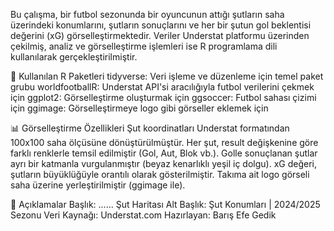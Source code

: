 Bu çalışma, bir futbol sezonunda bir oyuncunun attığı şutların saha üzerindeki konumlarını, şutların sonuçlarını ve her bir şutun gol beklentisi değerini (xG) görselleştirmektedir. Veriler Understat platformu üzerinden çekilmiş, analiz ve görselleştirme işlemleri ise R programlama dili kullanılarak gerçekleştirilmiştir.

📌 Kullanılan R Paketleri
tidyverse: Veri işleme ve düzenleme için temel paket grubu
worldfootballR: Understat API'si aracılığıyla futbol verilerini çekmek için
ggplot2: Görselleştirme oluşturmak için
ggsoccer: Futbol sahası çizimi için
ggimage: Görselleştirmeye logo gibi görseller eklemek için

📊 Görselleştirme Özellikleri
Şut koordinatları Understat formatından 100x100 saha ölçüsüne dönüştürülmüştür.
Her şut, result değişkenine göre farklı renklerle temsil edilmiştir (Gol, Aut, Blok vb.).
Golle sonuçlanan şutlar ayrı bir katmanla vurgulanmıştır (beyaz kenarlıklı yeşil iç dolgu).
xG değeri, şutların büyüklüğüyle orantılı olarak gösterilmiştir.
Takıma ait logo görseli saha üzerine yerleştirilmiştir (ggimage ile).

🧾 Açıklamalar
Başlık: ...... Şut Haritası
Alt Başlık: Şut Konumları | 2024/2025 Sezonu
Veri Kaynağı: Understat.com
Hazırlayan: Barış Efe Gedik
